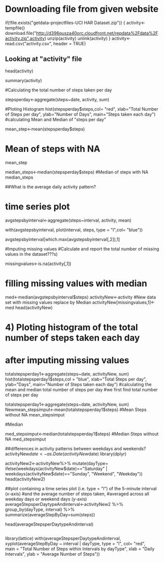 # Downloading file from given website 
if(!file.exists("getdata-projectfiles-UCI HAR Dataset.zip")) {
        activity<- tempfile()
        download.file("http://d396qusza40orc.cloudfront.net/repdata%2Fdata%2Factivity.zip",activity)
        unzip(activity)
        unlink(activity)
}
activity<- read.csv("activity.csv", header = TRUE)
## Looking at "activity" file

head(activity)

summary(activity)

#Calculating the total number of steps taken per day

stepsperday<-aggregate(steps~date, activity, sum)

#Ploting Histogram
hist(stepsperday$steps,col= "red", xlab="Total Number of Steps per day", ylab="Number of Days",
     main="Steps taken each day")
#calculating Mean and Median of "steps per day"

mean_step<-mean(stepsperday$steps)
# Mean of steps with NA
mean_step

median_steps<-median(stepsperday$steps)
#Median of steps with NA 
median_steps

##What is the average daily activity pattern?
# time series plot

avgstepsbyinterval<-aggregate(steps~interval, activity, mean)

with(avgstepsbyinterval, plot(interval, steps, type = "l",col= "blue"))

avgstepsbyinterval[which.max(avgstepsbyinterval[,2]),1]

#Imputing missing values
#Calculate and report the total number of missing values in the dataset???s)

missingvalues<-is.na(activity[,1])
# filling missing values with median
med<-median(avgstepsbyinterval$steps)
activityNew<-activity
#New data set with missing values replace by Median
activityNew[missingvalues,1]<-med
head(activityNew)
# 4) Ploting histogram of the total number of steps taken each day 
# after imputing missing values
totalstepsperday1<-aggregate(steps~date, activityNew, sum)
hist(totalstepsperday1$steps,col = "blue", xlab="Total Steps per day", ylab="Days", 
     main="Number of Steps taken each day")
#calculating the mean and median total number of steps per day 
#we first find total number of steps per day

totalstepsperday1<-aggregate(steps~date, activityNew, sum)
Newmean_stepsimput<-mean(totalstepsperday1$steps)
#Mean Steps without NA
mean_stepsimput

#Median

med_stepsimput<-median(totalstepsperday1$steps)
#Median Steps without NA
med_stepsimput

##differences in activity patterns between weekdays and weekends?
activityNew$date<-as.Date(activityNew$date)
library(dplyr)

activityNew2<-activityNew%>%
        mutate(dayType= ifelse(weekdays(activityNew$date)=="Saturday" 
                               | weekdays(activityNew$date)=="Sunday",
                               "Weekend", "Weekday"))
head(activityNew2)

##plot containing a time series plot (i.e. type = "l") of the 5-minute interval (x-axis) 
#and the average number of steps taken,
#averaged across all weekday days or weekend days (y-axis)
averageStepsperDaytypeAndinterval<-activityNew2 %>%
        group_by(dayType, interval) %>%
        summarize(averageStepByDay=sum(steps))

head(averageStepsperDaytypeAndinterval)

##
library(lattice)
with(averageStepsperDaytypeAndinterval, 
     xyplot(averageStepByDay ~ interval | dayType, 
            type = "l", col= "red",      
            main = "Total Number of Steps within Intervals by dayType",
            xlab = "Daily Intervals",
            ylab = "Average Number of Steps"))


